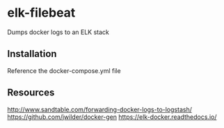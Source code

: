 # elk-filebeat
Dumps docker logs to an ELK stack

## Installation
Reference the docker-compose.yml file

## Resources
http://www.sandtable.com/forwarding-docker-logs-to-logstash/
https://github.com/jwilder/docker-gen
https://elk-docker.readthedocs.io/
